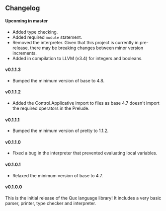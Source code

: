 ## Changelog

#### Upcoming in master

* Added type checking.
* Added required `module` statement.
* Removed the interpreter. Given that this project is currently in pre-release, there may be
  breaking changes between minor version increments.
* Added in compilation to LLVM (v3.4) for integers and booleans.

#### v0.1.1.3

* Bumped the minimum version of base to 4.8.

#### v0.1.1.2

* Added the Control.Applicative import to files as base 4.7 doesn't import the required operators in
    the Prelude.

#### v0.1.1.1

* Bumped the minimum version of pretty to 1.1.2.

#### v0.1.1.0

* Fixed a bug in the interpreter that prevented evaluating local variables.

#### v0.1.0.1

* Relaxed the minimum version of base to 4.7.

#### v0.1.0.0

This is the initial release of the Qux language library!
It includes a very basic parser, printer, type checker and interpreter.

